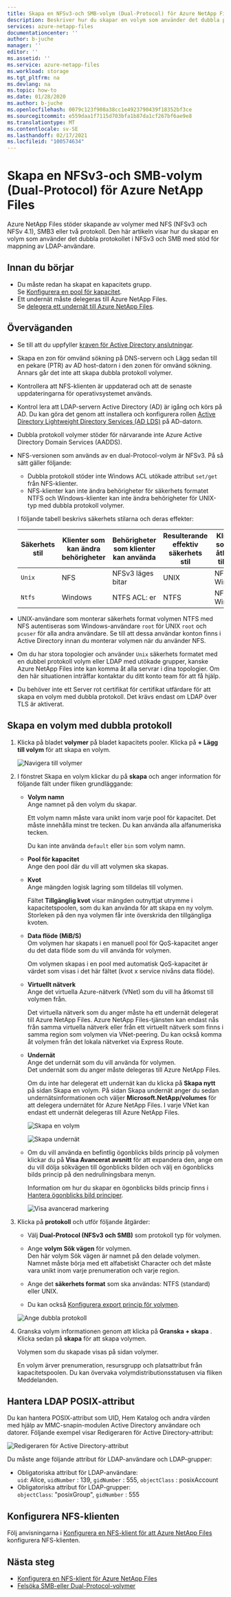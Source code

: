 ```yaml
---
title: Skapa en NFSv3-och SMB-volym (Dual-Protocol) för Azure NetApp Files | Microsoft Docs
description: Beskriver hur du skapar en volym som använder det dubbla protokollet i NFSv3 och SMB med stöd för LDAP-mappning av användare.
services: azure-netapp-files
documentationcenter: ''
author: b-juche
manager: ''
editor: ''
ms.assetid: ''
ms.service: azure-netapp-files
ms.workload: storage
ms.tgt_pltfrm: na
ms.devlang: na
ms.topic: how-to
ms.date: 01/28/2020
ms.author: b-juche
ms.openlocfilehash: 0079c123f908a38cc1e4923790439f18352bf3ce
ms.sourcegitcommit: e559daa1f7115d703bfa1b87da1cf267bf6ae9e8
ms.translationtype: MT
ms.contentlocale: sv-SE
ms.lasthandoff: 02/17/2021
ms.locfileid: "100574634"
---
```

# <a name="create-a-dual-protocol-nfsv3-and-smb-volume-for-azure-netapp-files"></a>Skapa en NFSv3-och SMB-volym (Dual-Protocol) för Azure NetApp Files

Azure NetApp Files stöder skapande av volymer med NFS (NFSv3 och NFSv 4.1), SMB3 eller två protokoll. Den här artikeln visar hur du skapar en volym som använder det dubbla protokollet i NFSv3 och SMB med stöd för mappning av LDAP-användare.  


## <a name="before-you-begin"></a>Innan du börjar 

* Du måste redan ha skapat en kapacitets grupp.  
    Se [Konfigurera en pool för kapacitet](azure-netapp-files-set-up-capacity-pool.md).   
* Ett undernät måste delegeras till Azure NetApp Files.  
    Se [delegera ett undernät till Azure NetApp Files](azure-netapp-files-delegate-subnet.md).

## <a name="considerations"></a>Överväganden

* Se till att du uppfyller [kraven för Active Directory anslutningar](create-active-directory-connections.md#requirements-for-active-directory-connections). 
* Skapa en zon för omvänd sökning på DNS-servern och Lägg sedan till en pekare (PTR) av AD host-datorn i den zonen för omvänd sökning. Annars går det inte att skapa dubbla protokoll volymer.
* Kontrollera att NFS-klienten är uppdaterad och att de senaste uppdateringarna för operativsystemet används.
* Kontrol lera att LDAP-servern Active Directory (AD) är igång och körs på AD. Du kan göra det genom att installera och konfigurera rollen [Active Directory Lightweight Directory Services (AD LDS)](/previous-versions/windows/it-pro/windows-server-2012-r2-and-2012/hh831593(v=ws.11)) på AD-datorn.
* Dubbla protokoll volymer stöder för närvarande inte Azure Active Directory Domain Services (AADDS).  
* NFS-versionen som används av en dual-Protocol-volym är NFSv3. På så sätt gäller följande:
    * Dubbla protokoll stöder inte Windows ACL utökade attribut `set/get` från NFS-klienter.
    * NFS-klienter kan inte ändra behörigheter för säkerhets formatet NTFS och Windows-klienter kan inte ändra behörigheter för UNIX-typ med dubbla protokoll volymer.   

    I följande tabell beskrivs säkerhets stilarna och deras effekter:  
    
    | Säkerhets stil    | Klienter som kan ändra behörigheter   | Behörigheter som klienter kan använda  | Resulterande effektiv säkerhets stil    | Klienter som har åtkomst till filer     |
    |-  |-  |-  |-  |-  |
    | `Unix`    | NFS   | NFSv3 läges bitar   | UNIX  | NFS och Windows   |
    | `Ntfs`    | Windows   | NTFS ACL: er     | NTFS  |NFS och Windows|
* UNIX-användare som monterar säkerhets format volymen NTFS med NFS autentiseras som Windows-användare `root` för UNIX `root` och `pcuser` för alla andra användare. Se till att dessa användar konton finns i Active Directory innan du monterar volymen när du använder NFS. 
* Om du har stora topologier och använder `Unix` säkerhets formatet med en dubbel protokoll volym eller LDAP med utökade grupper, kanske Azure NetApp Files inte kan komma åt alla servrar i dina topologier.  Om den här situationen inträffar kontaktar du ditt konto team för att få hjälp.  <!-- NFSAAS-15123 --> 
* Du behöver inte ett Server rot certifikat för certifikat utfärdare för att skapa en volym med dubbla protokoll. Det krävs endast om LDAP över TLS är aktiverat.


## <a name="create-a-dual-protocol-volume"></a>Skapa en volym med dubbla protokoll

1.  Klicka på bladet **volymer** på bladet kapacitets pooler. Klicka på **+ Lägg till volym** för att skapa en volym. 

    ![Navigera till volymer](../media/azure-netapp-files/azure-netapp-files-navigate-to-volumes.png) 

2.  I fönstret Skapa en volym klickar du på **skapa** och anger information för följande fält under fliken grundläggande:   
    * **Volym namn**      
        Ange namnet på den volym du skapar.   

        Ett volym namn måste vara unikt inom varje pool för kapacitet. Det måste innehålla minst tre tecken. Du kan använda alla alfanumeriska tecken.   

        Du kan inte använda `default` eller `bin` som volym namn.

    * **Pool för kapacitet**  
        Ange den pool där du vill att volymen ska skapas.

    * **Kvot**  
        Ange mängden logisk lagring som tilldelas till volymen.  

        Fältet **Tillgänglig kvot** visar mängden outnyttjat utrymme i kapacitetspoolen, som du kan använda för att skapa en ny volym. Storleken på den nya volymen får inte överskrida den tillgängliga kvoten.  

    * **Data flöde (MiB/S)**   
        Om volymen har skapats i en manuell pool för QoS-kapacitet anger du det data flöde som du vill använda för volymen.   

        Om volymen skapas i en pool med automatisk QoS-kapacitet är värdet som visas i det här fältet (kvot x service nivåns data flöde).   

    * **Virtuellt nätverk**  
        Ange det virtuella Azure-nätverk (VNet) som du vill ha åtkomst till volymen från.  

        Det virtuella nätverk som du anger måste ha ett undernät delegerat till Azure NetApp Files. Azure NetApp Files-tjänsten kan endast nås från samma virtuella nätverk eller från ett virtuellt nätverk som finns i samma region som volymen via VNet-peering. Du kan också komma åt volymen från det lokala nätverket via Express Route.   

    * **Undernät**  
        Ange det undernät som du vill använda för volymen.  
        Det undernät som du anger måste delegeras till Azure NetApp Files. 
        
        Om du inte har delegerat ett undernät kan du klicka på **Skapa nytt** på sidan Skapa en volym. På sidan Skapa undernät anger du sedan undernätsinformationen och väljer **Microsoft.NetApp/volumes** för att delegera undernätet för Azure NetApp Files. I varje VNet kan endast ett undernät delegeras till Azure NetApp Files.   
 
        ![Skapa en volym](../media/azure-netapp-files/azure-netapp-files-new-volume.png)
    
        ![Skapa undernät](../media/azure-netapp-files/azure-netapp-files-create-subnet.png)

    * Om du vill använda en befintlig ögonblicks bilds princip på volymen klickar du på **Visa Avancerat avsnitt** för att expandera den, ange om du vill dölja sökvägen till ögonblicks bilden och välj en ögonblicks bilds princip på den nedrullningsbara menyn. 

        Information om hur du skapar en ögonblicks bilds princip finns i [Hantera ögonblicks bild principer](azure-netapp-files-manage-snapshots.md#manage-snapshot-policies).

        ![Visa avancerad markering](../media/azure-netapp-files/volume-create-advanced-selection.png)

3. Klicka på **protokoll** och utför följande åtgärder:  
    * Välj **Dual-Protocol (NFSv3 och SMB)** som protokoll typ för volymen.   

    * Ange **volym Sök vägen** för volymen.   
    Den här volym Sök vägen är namnet på den delade volymen. Namnet måste börja med ett alfabetiskt Character och det måste vara unikt inom varje prenumeration och varje region.  

    * Ange det **säkerhets format** som ska användas: NTFS (standard) eller UNIX.

    * Du kan också [Konfigurera export princip för volymen](azure-netapp-files-configure-export-policy.md).

    ![Ange dubbla protokoll](../media/azure-netapp-files/create-volume-protocol-dual.png)

4. Granska volym informationen genom att klicka på **Granska + skapa** . Klicka sedan på **skapa** för att skapa volymen.

    Volymen som du skapade visas på sidan volymer. 
 
    En volym ärver prenumeration, resursgrupp och platsattribut från kapacitetspoolen. Du kan övervaka volymdistributionsstatusen via fliken Meddelanden.

## <a name="manage-ldap-posix-attributes"></a>Hantera LDAP POSIX-attribut

Du kan hantera POSIX-attribut som UID, Hem Katalog och andra värden med hjälp av MMC-snapin-modulen Active Directory användare och datorer.  Följande exempel visar Redigeraren för Active Directory-attribut:  

![Redigeraren för Active Directory-attribut](../media/azure-netapp-files/active-directory-attribute-editor.png) 

Du måste ange följande attribut för LDAP-användare och LDAP-grupper: 
* Obligatoriska attribut för LDAP-användare:   
    `uid`: Alice, `uidNumber` : 139, `gidNumber` : 555, `objectClass` : posixAccount
* Obligatoriska attribut för LDAP-grupper:   
    `objectClass`: "posixGroup", `gidNumber` : 555

## <a name="configure-the-nfs-client"></a>Konfigurera NFS-klienten 

Följ anvisningarna i [Konfigurera en NFS-klient för att Azure NetApp Files](configure-nfs-clients.md) konfigurera NFS-klienten.  

## <a name="next-steps"></a>Nästa steg  

* [Konfigurera en NFS-klient för Azure NetApp Files](configure-nfs-clients.md)
* [Felsöka SMB-eller Dual-Protocol-volymer](troubleshoot-dual-protocol-volumes.md)
